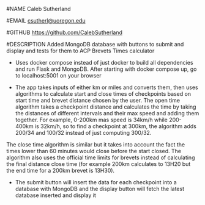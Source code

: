 #NAME Caleb Sutherland

#EMAIL csutherl@uoregon.edu

#GITHUB https://github.com/CalebSutherland

#DESCRIPTION
Added MongoDB database with buttons to submit and display and tests for them to ACP Brevets Times calculator

- Uses docker compose instead of just docker to build all dependencies and run Flask and MongoDB. After starting with docker compose up, go to localhost:5001 on your browser

- The app takes inputs of either km or miles and converts them, then uses algorithms to calculate start and close times of checkpoints based on start time and brevet distance chosen by the user.
The open time algorithm takes a checkpoint distance and calculates the time by taking the distances of different intervals and their max speed and adding them together. For example, 0-200km mas speed is 34km/h while 200-400km is 32km/h, so to find a checkpoint at 300km, the algorithm adds 200/34 and 100/32 instead of just computing 300/32.

The close time algorithm is similar but it takes into account the fact the times lower than 60 minutes would close before the start closed. The algorithm also uses the official time limits for brevets instead of calculating the final distance close time (for example 200km calculates to 13H20 but the end time for a 200km brevet is 13H30).

- The submit button will insert the data for each checkpoint into a database with MongoDB and the display button will fetch the latest database inserted and display it